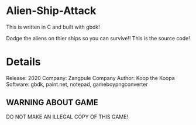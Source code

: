 # Alien-Ship-Attack
This is written in C and built with gbdk!

Dodge the aliens on thier ships so you can survive!!
This is the source code!

# Details

Release: 2020
Company: Zangpule Company
Author: Koop the Koopa
Software: gbdk, paint.net, notepad, gameboypngconverter

## WARNING ABOUT GAME

DO NOT MAKE AN ILLEGAL COPY OF THIS GAME!
